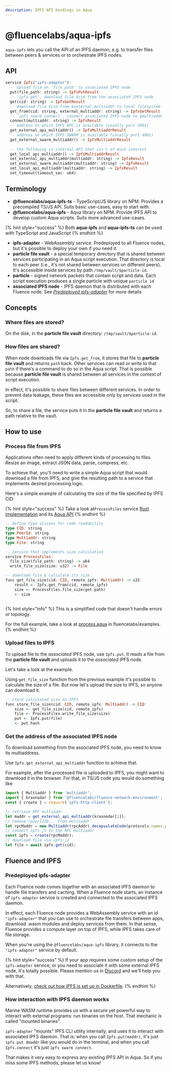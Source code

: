 ```yaml
---
description: IPFS API bindings in Aqua
---
```


# @fluencelabs/aqua-ipfs

`aqua-ipfs` lets you call the API of an IPFS daemon, e.g. to transfer files between peers & services or to orchestrate IPFS nodes.

## API

```haskell
service Ipfs("ipfs-adapter"):
  -- upload file on 'file_path' to associated IPFS node
  put(file_path: string) -> IpfsPutResult
  -- 'ipfs get', download file $cid from the associated IPFS node
  get(cid: string) -> IpfsGetResult
  -- download file $cid from $external_multiaddr to local filesystem
  get_from(cid: string, external_multiaddr: string) -> IpfsGetResult
  -- `ipfs swarm connect`, connect associated IPFS node to $multiaddr
  connect(multiaddr: string) -> IpfsResult
  -- address on which IPFS RPC is available (usually port 5001)
  get_external_api_multiaddr() -> IpfsMultiaddrResult
  -- address on which IPFS SWARM is available (usually port 4001)
  get_external_swarm_multiaddr() -> IpfsMultiaddrResult
  
  -- the following is internal API that isn't of much interest  
  get_local_api_multiaddr() -> IpfsMultiaddrResult
  set_external_api_multiaddr(multiaddr: string) -> IpfsResult
  set_external_swarm_multiaddr(multiaddr: string) -> IpfsResult
  set_local_api_multiaddr(multiaddr: string) -> IpfsResult
  set_timeout(timeout_sec: u64)  
```

## Terminology

* **@fluencelabs/aqua-ipfs-ts** - TypeScript/JS library on NPM. Provides a precompiled TS/JS API. Suits basic use-cases, easy to start with.
* **@fluencelabs/aqua-ipfs** - Aqua library on NPM. Provide IPFS API to develop custom Aqua scripts. Suits more advanced use-cases.

{% hint style="success" %}
Both **aqua-ipfs** and **aqua-ipfs-ts** can be used with TypeScript and JavaScript
{% endhint %}

* **ipfs-adapter** - WebAssembly service. Predeployed to all Fluence nodes, but it's possible to deploy your own if you need it.
* **particle file vault** - a special temporary directory that is shared between services participating in an Aqua script execution. That directory is local to each peer \(i.e., it's not shared between services on different peers\). It's accessible inside services by path `/tmp/vault/$particle-id`.
* **particle** - signed network packets that contain script and data. Each script execution produces a single particle with unique `particle id`
* **associated IPFS node** - IPFS daemon that is distributed with each Fluence node. See [_Predeployed ipfs-adapter_](aqua-ipfs.md#predeployed-ipfs-adapter) for more details

## Concepts

### Where files are stored?

On the disk, in the **particle file vault** directory: `/tmp/vault/$particle-id`.

### How files are shared?

When node downloads file via `Ipfs.get_from`, it stores that file to **particle file vault** and returns `path` back. Other services can read or write to that `path` if there's a command to do so in the Aqua script. That is possible because **particle file vault** is shared between all services in the context of script execution.

In effect, it's possible to share files between different services. In order to prevent data leakage, these files are accessible only by services used in the script.

So, to share a file, the service puts it in the **particle file vault** and returns a path relative to the vault. 

## How to use

### Process file from IPFS

Applications often need to apply different kinds of processing to files. Resize an image, extract JSON data, parse, compress, etc. 

To achieve that, you'll need to write a simple Aqua script that would download a file from IPFS, and give the resulting path to a service that implements desired processing logic.

Here's a simple example of calculating the size of the file specified by IPFS CID:

{% hint style="success" %}
Take a look  at`ProcessFiles` service [Rust implementation](https://github.com/fluencelabs/examples/blob/2f4679ad01ca64f2863a55389df034120d65d131/intro/4-ipfs-code-execution/service/src/main.rs#L34) and its [Aqua API](https://github.com/fluencelabs/examples/blob/2f4679ad01ca64f2863a55389df034120d65d131/intro/4-ipfs-code-execution/aqua/src/process_files.aqua)
{% endhint %}

```haskell
-- define type aliases for code readability
type CID: string
type PeerId: string
type Multiaddr: string
type File: string

-- service that implements size calculation
service ProcessFiles:
  file_size(file_path: string) -> u64
  write_file_size(size: u32) -> File

-- download file & calculate its size
func get_file_size(cid: CID, remote_ipfs: Multiaddr) -> u32:
    result <- Ipfs.get_from(cid, remote_ipfs)
    size <- ProcessFiles.file_size(get.path)
    <- size
    
```

{% hint style="info" %}
This is a simplified code that doesn't handle errors or topology. 

For the full example, take a look at [process.aqua](https://github.com/fluencelabs/examples/blob/2f4679ad01ca64f2863a55389df034120d65d131/intro/4-ipfs-code-execution/aqua/src/process.aqua#L44-L73) in fluencelabs/examples.
{% endhint %}

### Upload files to IPFS

To upload file to the _associated_ IPFS node, use `Ipfs.put`. It reads a file from the **particle file vault** and uploads it to the _associated_ IPFS node.

Let's take a look at the example.

Using `get_file_size` function from the previous example it's possible to calculate the size of a file. But now let's upload the size to IPFS, so anyone can download it.

```haskell
-- store calculated size on IPFS
func store_file_size(cid: CID, remote_ipfs: Multiaddr) -> CID:
    size <- get_file_size(cid, remote_ipfs)
    file <- ProcessFiles.write_file_size(size)
    put <- Ipfs.put(file)
    <- put.hash
```

### Get the address of the associated IPFS node

To download something from the associated IPFS node, you need to know its multiaddress. 

Use `Ipfs.get_external_api_multiaddr` function to achieve that.

For example, after the processed file is uploaded to IPFS, you might want to download it in the browser. For that, in TS/JS code you would do something like

```typescript
import { Multiaddr } from 'multiaddr';
import { krasnodar } from '@fluencelabs/fluence-network-environment';
const { create } = require('ipfs-http-client');

// retrieve RPC multiaddr
let maddr = get_external_api_multiaddr(krasnodar[1]);
// remove /p2p/123D... from multiaddr
let rpcMaddr = new Multiaddr(rpcAddr).decapsulateCode(protocols.names.p2p.code);
// connect ipfs-js to the RPC multiaddr
const ipfs = create(rpcMaddr);
// download file via ipfs-js
let file = await ipfs.get(cid);
```

## Fluence and IPFS

### Predeployed ipfs-adapter

Each Fluence node comes together with an associated IPFS daemon to handle file transfers and caching. When a Fluence node starts, an instance of `ipfs-adapter` service is created and connected to the associated IPFS daemon. 

In effect, each Fluence node provides a WebAssembly service with an id `"ipfs-adapter"` that you can use to orchestrate file transfers between apps, download .wasm modules and deploy services from them. In that sense, Fluence provides a compute layer on top of IPFS, while IPFS takes care of file storage.

When you're using the `@fluencelabs/aqua-ipfs` library, it connects to the `"ipfs-adapter"` service by default. 

{% hint style="success" %}
If your app requires some custom setup of the `ipfs-adapter` service, or you need to associate it with some external IPFS node, it's totally possible. Please mention us in [Discord](https://discord.gg/hDNdaBP45e) and we'll help you with that.

Alternatively, [check out how IPFS is set up in Dockerfile](https://github.com/fluencelabs/node-distro/blob/main/Dockerfile#L24-L26).
{% endhint %}

### How interaction with IPFS daemon works

Marine WASM runtime provides us with a secure yet powerful way to interact with external programs: run binaries on the host. That mechanic is called "mounted binaries".

`ipfs-adapter` "mounts" IPFS CLI utility internally, and uses it to interact with associated IPFS daemon. That is: when you call `Ipfs.put(maddr)`, it's just `ipfs put $maddr` like you would do in the terminal, and when you call `Ipfs.connect` it's just `ipfs swarm connect`.

That makes it very easy to express any existing IPFS API in Aqua. So if you miss some IPFS methods, please let us know!



